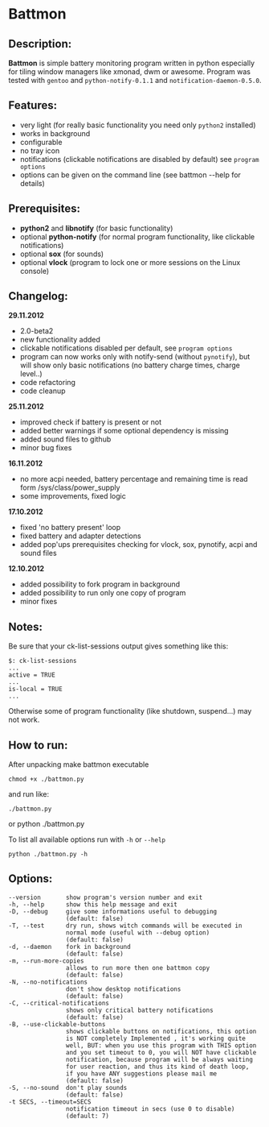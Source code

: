 # Battmon

## Description:
**Battmon** is simple battery monitoring program written in python especially for tiling window managers like xmonad, dwm or awesome.
Program was tested with `gentoo` and `python-notify-0.1.1` and `notification-daemon-0.5.0`.

## Features:
* very light (for really basic functionality you need only `python2` installed)
* works in background
* configurable
* no tray icon
* notifications (clickable notifications are disabled by default) see `program options`
* options can be given on the command line (see battmon --help for details)

## Prerequisites:
* **python2** and **libnotify** (for basic functionality)
* optional **python-notify** (for normal program functionality, like clickable notifications)
* optional **sox** (for sounds)
* optional **vlock** (program to lock one or more sessions on the Linux console)

## Changelog:
**29.11.2012**
* 2.0-beta2
* new functionality added
* clickable notifications disabled per default, see `program options`
* program can now works only with notify-send (without `pynotify`), but will show only basic notifications (no battery charge times, charge level..)
* code refactoring
* code cleanup

**25.11.2012**
* improved check if battery is present or not
* added better warnings if some optional dependency is missing
* added sound files to github
* minor bug fixes

**16.11.2012**
* no more acpi needed, battery percentage and remaining time is read form /sys/class/power_supply
* some improvements, fixed logic

**17.10.2012**
* fixed 'no battery present' loop
* fixed battery and adapter detections
* added pop'ups prerequisites checking for vlock, sox, pynotify, acpi and sound files
  
**12.10.2012**
* added possibility to fork program in background
* added possibility to run only one copy of program
* minor fixes

## Notes:
Be sure that your ck-list-sessions output gives something like this:
 
	$: ck-list-sessions
   	...
   	active = TRUE
   	...
   	is-local = TRUE
   	...
   	
Otherwise some of program functionality (like shutdown, suspend...) may not work.

## How to run:
After unpacking make battmon executable
	
	chmod +x ./battmon.py

and run like:

	./battmon.py 

or
	python ./battmon.py

To list all available options run with `-h` or `--help`
	
	python ./battmon.py -h

## Options:

	--version       show program's version number and exit
  	-h, --help      show this help message and exit
  	-D, --debug     give some informations useful to debugging 
  					(default: false)
  	-T, --test		dry run, shows witch commands will be executed in
                    normal mode (useful with --debug option) 
                    (default: false)
  	-d, --daemon	fork in background
  					(default: false)
	-m, --run-more-copies 
					allows to run more then one battmon copy
                    (default: false)
  	-N, --no-notifications	
  					don't show desktop notifications 
  					(default: false)
	-C, --critical-notifications
					shows only critical battery notifications 
					(default: false)
	-B, --use-clickable-buttons
					shows clickable buttons on notifications, this option
                    is NOT completely Implemented , it's working quite
                    well, BUT: when you use this program with THIS option
                    and you set timeout to 0, you will NOT have clickable
                    notification, because program will be always waiting  
                    for user reaction, and thus its kind of death loop, 
                    if you have ANY suggestions please mail me 
                    (default: false)
	-S, --no-sound	don't play sounds 
  					(default: false)
  	-t SECS, --timeout=SECS	
  					notification timeout in secs (use 0 to disable)
                    (default: 7)
	